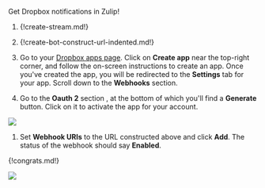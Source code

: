 Get Dropbox notifications in Zulip!

1. {!create-stream.md!}

1. {!create-bot-construct-url-indented.md!}

1. Go to your [Dropbox apps page](https://www.dropbox.com/developers/apps).
   Click on **Create app** near the top-right corner, and follow the on-screen
   instructions to create an app. Once you've created the app, you will be
   redirected to the **Settings** tab for your app. Scroll down to the
   **Webhooks** section.

1. Go to the **Oauth 2** section , at the bottom of which you'll find a **Generate**
   button. Click on it to activate the app for your account.

![](/static/images/integrations/dropbox/oauth2_generate.png)

1. Set **Webhook URIs** to the URL constructed above and click **Add**.
   The status of the webhook should say **Enabled**.

{!congrats.md!}

![](/static/images/integrations/dropbox/001.png)
